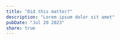 ```yaml
---
title: "Did this matter?"
description: "Lorem ipsum dolor sit amet"
pubDate: "Jul 20 2023"
share: true
---
```



